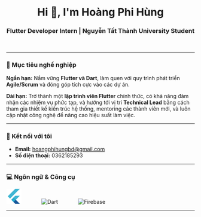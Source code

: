 <h1 align="center">Hi 👋, I'm Hoàng Phi Hùng</h1>
<h3 align="center">Flutter Developer Intern | Nguyễn Tất Thành University Student</h3>

<br>

---

### 🎯 Mục tiêu nghề nghiệp

**Ngắn hạn:** Nắm vững **Flutter và Dart**, làm quen với quy trình phát triển **Agile/Scrum** và đóng góp tích cực vào các dự án.

**Dài hạn:** Trở thành một **lập trình viên Flutter** chính thức, có khả năng đảm nhận các nhiệm vụ phức tạp, và hướng tới vị trí **Technical Lead** bằng cách tham gia thiết kế kiến trúc hệ thống, mentoring các thành viên mới, và luôn cập nhật công nghệ để nâng cao hiệu suất làm việc.

---

### 💬 Kết nối với tôi

- **Email:** hoangphihungbd@gmail.com
- **Số điện thoại:** 0362185293

---

### 💻 Ngôn ngữ & Công cụ

<p align="left">
  <img src="https://raw.githubusercontent.com/devicons/devicon/master/icons/flutter/flutter-original.svg" alt="Flutter" width="40" height="40" style="margin-right: 50px;"/>
  <img src="https://e7.pngegg.com/pngimages/678/747/png-clipart-dart-logo-thumbnail-tech-companies.png" alt="Dart" width="40" height="40" style="margin-right: 50px;"/>
  <img src="https://firebase.google.com/static/images/brand-guidelines/logo-vertical.png" alt="Firebase" width="40" height="40" style="margin-right: 50px;"/>
</p>

---

